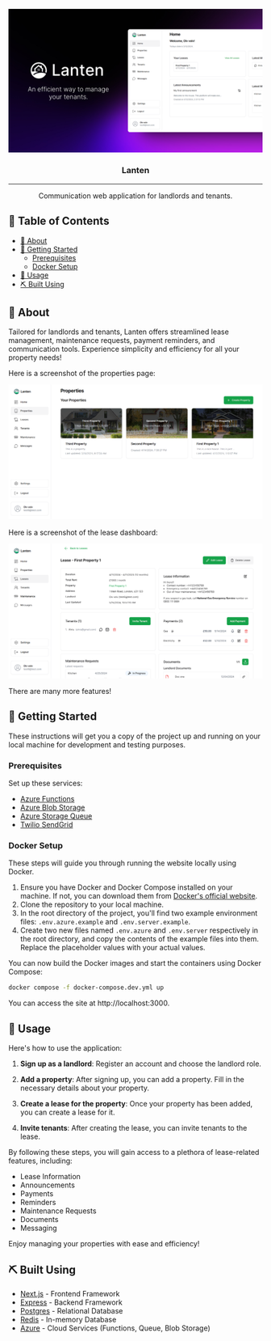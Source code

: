 <p align="center">
  <img src="/etc/public/banner.png" alt="Project logo">
</p>
<h3 align="center">Lanten</h3>

---

<p align="center">Communication web application for landlords and tenants.
    <br> 
</p>

## 📝 Table of Contents

- [🧐 About](#about)
- [🏁 Getting Started ](#getting_started)
  - [Prerequisites](#prerequisites)
  - [Docker Setup](#docker-setup)
- [🎈 Usage ](#usage)
- [⛏️ Built Using ](#️built_using)

## 🧐 About<a name = "about"></a>

Tailored for landlords and tenants, Lanten offers streamlined lease management, maintenance requests, payment reminders, and communication tools. Experience simplicity and efficiency for all your property needs!

Here is a screenshot of the properties page:
<p align="center">
  <img src="/etc/public/page-properties.png" alt="Project logo">
</p>


Here is a screenshot of the lease dashboard:
<p align="center">
  <img src="/etc/public/page-lease-dash.png" alt="Project logo">
</p>

There are many more features!


## 🏁 Getting Started <a name = "getting_started"></a>

These instructions will get you a copy of the project up and running on your local machine for development
and testing purposes.

### Prerequisites

Set up these services:
- [Azure Functions](https://azure.microsoft.com/en-us/services/functions/)
- [Azure Blob Storage](https://azure.microsoft.com/en-us/services/storage/blobs/)
- [Azure Storage Queue](https://azure.microsoft.com/en-us/services/storage/queues/)
- [Twilio SendGrid](https://sendgrid.com/)


### Docker Setup

These steps will guide you through running the website locally using Docker.

1. Ensure you have Docker and Docker Compose installed on your machine. If not, you can download them from [Docker's official website](https://www.docker.com/products/docker-desktop).
2. Clone the repository to your local machine.
3. In the root directory of the project, you'll find two example environment files: `.env.azure.example` and `.env.server.example`.
4. Create two new files named `.env.azure` and `.env.server` respectively in the root directory, and copy the contents of the example files into them. Replace the placeholder values with your actual values.

You can now build the Docker images and start the containers using Docker Compose:
```bash
docker compose -f docker-compose.dev.yml up
```
You can access the site at http://localhost:3000.




## 🎈 Usage <a name="usage"></a>
Here's how to use the application:

1. **Sign up as a landlord**: Register an account and choose the landlord role.

2. **Add a property**: After signing up, you can add a property. Fill in the necessary details about your property.

3. **Create a lease for the property**: Once your property has been added, you can create a lease for it.

4. **Invite tenants**: After creating the lease, you can invite tenants to the lease.

By following these steps, you will gain access to a plethora of lease-related features, including:
- Lease Information
- Announcements
- Payments
- Reminders
- Maintenance Requests
- Documents
- Messaging

Enjoy managing your properties with ease and efficiency!

## ⛏️ Built Using <a name = "built_using"></a>

-   [Next.js](https://nextjs.org/) - Frontend Framework
-   [Express](https://expressjs.com/) - Backend Framework
-   [Postgres](https://www.postgresql.org/) - Relational Database
-   [Redis](https://redis.io/) - In-memory Database
-   [Azure](https://azure.microsoft.com/) - Cloud Services (Functions, Queue, Blob Storage)